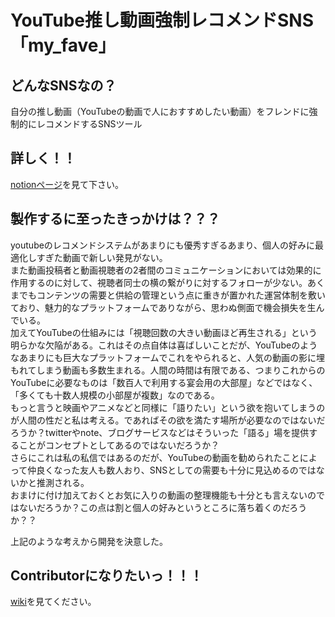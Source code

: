 # YouTube推し動画強制レコメンドSNS 「my_fave」

## どんなSNSなの？
自分の推し動画（YouTubeの動画で人におすすめしたい動画）をフレンドに強制的にレコメンドするSNSツール

## 詳しく！！
[notionページ](https://www.notion.so/arsagajp/youtube-SNS-my-fave-d2948dc10d3e49609b1cb021537ad4e5)を見て下さい。

## 製作するに至ったきっかけは？？？
youtubeのレコメンドシステムがあまりにも優秀すぎるあまり、個人の好みに最適化しすぎた動画で新しい発見がない。  
また動画投稿者と動画視聴者の2者間のコミュニケーションにおいては効果的に作用するのに対して、視聴者同士の横の繋がりに対するフォローが少ない。あくまでもコンテンツの需要と供給の管理という点に重きが置かれた運営体制を敷いており、魅力的なプラットフォームでありながら、思わぬ側面で機会損失を生んでいる。  
加えてYouTubeの仕組みには「視聴回数の大きい動画ほど再生される」という明らかな欠陥がある。これはその点自体は喜ばしいことだが、YouTubeのようなあまりにも巨大なプラットフォームでこれをやられると、人気の動画の影に埋もれてしまう動画も多数生まれる。人間の時間は有限である、つまりこれからのYouTubeに必要なものは「数百人で利用する宴会用の大部屋」などではなく、「多くても十数人規模の小部屋が複数」なのである。  
もっと言うと映画やアニメなどと同様に「語りたい」という欲を抱いてしまうのが人間の性だと私は考える。であればその欲を満たす場所が必要なのではないだろうか？twitterやnote、ブログサービスなどはそういった「語る」場を提供することがコンセプトとしてあるのではないだろうか？  
さらにこれは私の私信ではあるのだが、YouTubeの動画を勧められたことによって仲良くなった友人も数人おり、SNSとしての需要も十分に見込めるのではないかと推測される。  
おまけに付け加えておくとお気に入りの動画の整理機能も十分とも言えないのではないだろうか？この点は割と個人の好みというところに落ち着くのだろうか？？

上記のような考えから開発を決意した。

## Contributorになりたいっ！！！
[wiki](https://github.com/Yokoi-arsaga/my_fave/wiki)を見てください。
